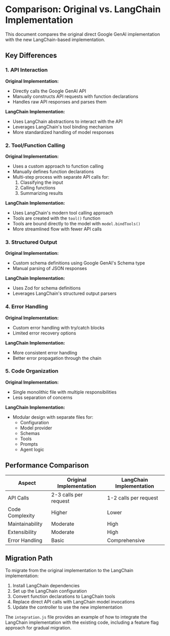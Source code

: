 # Comparison: Original vs. LangChain Implementation

This document compares the original direct Google GenAI implementation with the new LangChain-based implementation.

## Key Differences

### 1. API Interaction

**Original Implementation:**

- Directly calls the Google GenAI API
- Manually constructs API requests with function declarations
- Handles raw API responses and parses them

**LangChain Implementation:**

- Uses LangChain abstractions to interact with the API
- Leverages LangChain's tool binding mechanism
- More standardized handling of model responses

### 2. Tool/Function Calling

**Original Implementation:**

- Uses a custom approach to function calling
- Manually defines function declarations
- Multi-step process with separate API calls for:
  1. Classifying the input
  2. Calling functions
  3. Summarizing results

**LangChain Implementation:**

- Uses LangChain's modern tool calling approach
- Tools are created with the `tool()` function
- Tools are bound directly to the model with `model.bindTools()`
- More streamlined flow with fewer API calls

### 3. Structured Output

**Original Implementation:**

- Custom schema definitions using Google GenAI's Schema type
- Manual parsing of JSON responses

**LangChain Implementation:**

- Uses Zod for schema definitions
- Leverages LangChain's structured output parsers

### 4. Error Handling

**Original Implementation:**

- Custom error handling with try/catch blocks
- Limited error recovery options

**LangChain Implementation:**

- More consistent error handling
- Better error propagation through the chain

### 5. Code Organization

**Original Implementation:**

- Single monolithic file with multiple responsibilities
- Less separation of concerns

**LangChain Implementation:**

- Modular design with separate files for:
  - Configuration
  - Model provider
  - Schemas
  - Tools
  - Prompts
  - Agent logic

## Performance Comparison

| Aspect          | Original Implementation | LangChain Implementation |
| --------------- | ----------------------- | ------------------------ |
| API Calls       | 2-3 calls per request   | 1-2 calls per request    |
| Code Complexity | Higher                  | Lower                    |
| Maintainability | Moderate                | High                     |
| Extensibility   | Moderate                | High                     |
| Error Handling  | Basic                   | Comprehensive            |

## Migration Path

To migrate from the original implementation to the LangChain implementation:

1. Install LangChain dependencies
2. Set up the LangChain configuration
3. Convert function declarations to LangChain tools
4. Replace direct API calls with LangChain model invocations
5. Update the controller to use the new implementation

The `integration.js` file provides an example of how to integrate the LangChain implementation with the existing code, including a feature flag approach for gradual migration.
